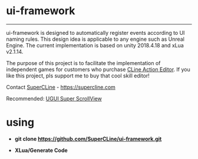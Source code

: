 # ui-framework

----------

ui-framework is designed to automatically register events according to UI naming rules. This design idea is applicable to any engine such as Unreal Engine. The current implementation is based on unity 2018.4.18 and xLua v2.1.14.

The purpose of this project is to facilitate the implementation of independent games for customers who purchase 
[CLine Action Editor](https://assetstore.unity.com/packages/tools/game-toolkits/cline-action-editor-3-207096). If you like this project, pls support me to buy that cool skill editor!

Contact [SuperCLine](https://supercline.com) - https://supercline.com

Recommended: [UGUI Super ScrollView](https://assetstore.unity.com/packages/tools/gui/ugui-super-scrollview-86572)

# using

- **git clone https://github.com/SuperCLine/ui-framework.git**


- **XLua/Generate Code**
